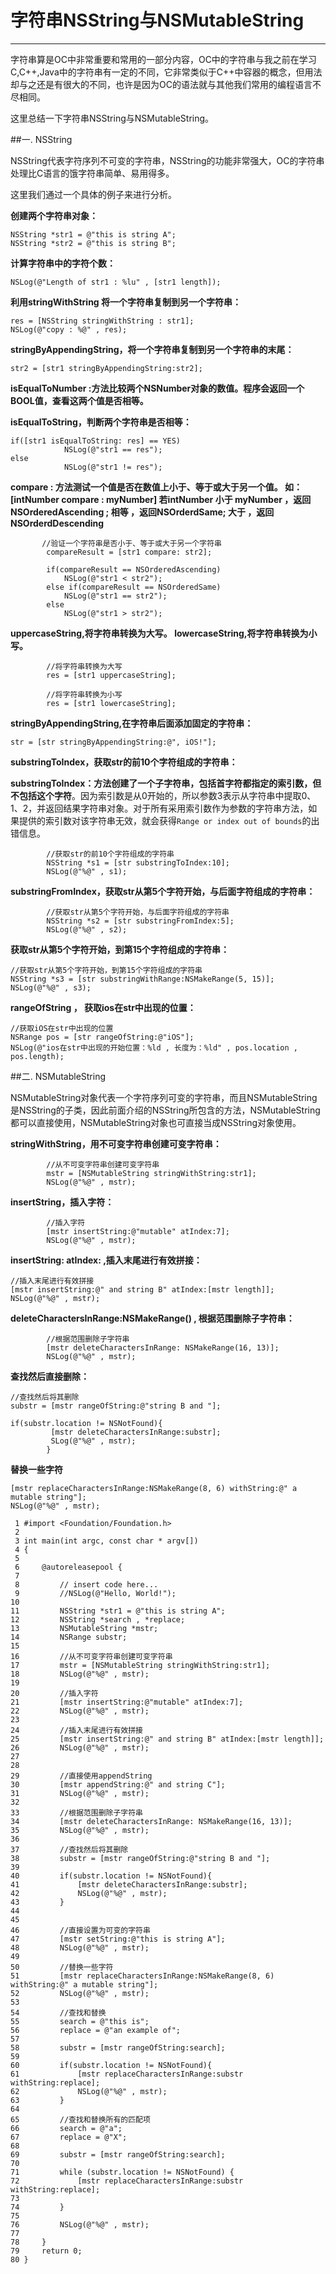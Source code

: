 ﻿# 字符串NSString与NSMutableString

---

字符串算是OC中非常重要和常用的一部分内容，OC中的字符串与我之前在学习C,C++,Java中的字符串有一定的不同，它非常类似于C++中容器的概念，但用法却与之还是有很大的不同，也许是因为OC的语法就与其他我们常用的编程语言不尽相同。

这里总结一下字符串NSString与NSMutableString。

##一. NSString

NSString代表字符序列不可变的字符串，NSString的功能非常强大，OC的字符串处理比C语言的饿字符串简单、易用得多。

这里我们通过一个具体的例子来进行分析。

**创建两个字符串对象：**
```
NSString *str1 = @"this is string A";
NSString *str2 = @"this is string B";
```
**计算字符串中的字符个数：**
```
NSLog(@"Length of str1 : %lu" , [str1 length]);
```
**利用stringWithString 将一个字符串复制到另一个字符串：**

```
res = [NSString stringWithString : str1];
NSLog(@"copy : %@" , res);
```
**stringByAppendingString，将一个字符串复制到另一个字符串的末尾：**
```
str2 = [str1 stringByAppendingString:str2];
```
**isEqualToNumber :方法比较两个NSNumber对象的数值。程序会返回一个BOOL值，查看这两个值是否相等。**

**isEqualToString，判断两个字符串是否相等：**
```
if([str1 isEqualToString: res] == YES)
            NSLog(@"str1 == res");
else
            NSLog(@"str1 != res");
```
**compare : 方法测试一个值是否在数值上小于、等于或大于另一个值。
如： [intNumber compare : myNumber]
若intNumber 小于 myNumber ，返回NSOrderedAscending ;
相等                    ，返回NSOrderdSame;
               大于                    ，返回NSOrderdDescending**
```
       //验证一个字符串是否小于、等于或大于另一个字符串
        compareResult = [str1 compare: str2];
        
        if(compareResult == NSOrderedAscending)
            NSLog(@"str1 < str2");
        else if(compareResult == NSOrderedSame)
            NSLog(@"str1 == str2");
        else
            NSLog(@"str1 > str2");
```
**uppercaseString,将字符串转换为大写。
lowercaseString,将字符串转换为小写。**
```
        //将字符串转换为大写
        res = [str1 uppercaseString];
        
        //将字符串转换为小写
        res = [str1 lowercaseString];
```

**stringByAppendingString,在字符串后面添加固定的字符串：**
```
str = [str stringByAppendingString:@", iOS!"];
```
**substringToIndex，获取str的前10个字符组成的字符串：**

**substringToIndex：方法创建了一个子字符串，包括首字符都指定的索引数，但不包括这个字符**。因为索引数是从0开始的，所以参数3表示从字符串中提取0、1、2，并返回结果字符串对象。对于所有采用索引数作为参数的字符串方法，如果提供的索引数对该字符串无效，就会获得```Range or index out of bounds```的出错信息。
```
        //获取str的前10个字符组成的字符串
        NSString *s1 = [str substringToIndex:10];
        NSLog(@"%@" , s1);
```
**substringFromIndex，获取str从第5个字符开始，与后面字符组成的字符串：**
```
        //获取str从第5个字符开始，与后面字符组成的字符串
        NSString *s2 = [str substringFromIndex:5];
        NSLog(@"%@" , s2);
```
**获取str从第5个字符开始，到第15个字符组成的字符串：**
```
//获取str从第5个字符开始，到第15个字符组成的字符串
NSString *s3 = [str substringWithRange:NSMakeRange(5, 15)];
NSLog(@"%@" , s3);
```
**rangeOfString ， 获取ios在str中出现的位置：**
```
//获取iOS在str中出现的位置
NSRange pos = [str rangeOfString:@"iOS"];
NSLog(@"ios在str中出现的开始位置：%ld , 长度为：%ld" , pos.location , pos.length);
```

##二. NSMutableString

NSMutableString对象代表一个字符序列可变的字符串，而且NSMutableString是NSString的子类，因此前面介绍的NSString所包含的方法，NSMutableString都可以直接使用，NSMutableString对象也可直接当成NSString对象使用。

**stringWithString，用不可变字符串创建可变字符串：**
```
        //从不可变字符串创建可变字符串
        mstr = [NSMutableString stringWithString:str1];
        NSLog(@"%@" , mstr);
```
**insertString，插入字符：**
```
        //插入字符
        [mstr insertString:@"mutable" atIndex:7];
        NSLog(@"%@" , mstr);
```
**insertString:  atIndex:   ,插入末尾进行有效拼接：**
```
//插入末尾进行有效拼接
[mstr insertString:@" and string B" atIndex:[mstr length]];
NSLog(@"%@" , mstr);
```
**deleteCharactersInRange:NSMakeRange() , 根据范围删除子字符串：**
```
        //根据范围删除子字符串
        [mstr deleteCharactersInRange: NSMakeRange(16, 13)];
        NSLog(@"%@" , mstr);
```
**查找然后直接删除：**
```
//查找然后将其删除
substr = [mstr rangeOfString:@"string B and "];
        
if(substr.location != NSNotFound){
         [mstr deleteCharactersInRange:substr];
         SLog(@"%@" , mstr);
        }
```
**替换一些字符**
```
[mstr replaceCharactersInRange:NSMakeRange(8, 6) withString:@" a mutable string"];
NSLog(@"%@" , mstr);
```
```
 1 #import <Foundation/Foundation.h>
 2 
 3 int main(int argc, const char * argv[])
 4 {
 5 
 6     @autoreleasepool {
 7         
 8         // insert code here...
 9         //NSLog(@"Hello, World!");
10         
11         NSString *str1 = @"this is string A";
12         NSString *search , *replace;
13         NSMutableString *mstr;
14         NSRange substr;
15         
16         //从不可变字符串创建可变字符串
17         mstr = [NSMutableString stringWithString:str1];
18         NSLog(@"%@" , mstr);
19         
20         //插入字符
21         [mstr insertString:@"mutable" atIndex:7];
22         NSLog(@"%@" , mstr);
23         
24         //插入末尾进行有效拼接
25         [mstr insertString:@" and string B" atIndex:[mstr length]];
26         NSLog(@"%@" , mstr);
27 
28         
29         //直接使用appendString
30         [mstr appendString:@" and string C"];
31         NSLog(@"%@" , mstr);
32         
33         //根据范围删除子字符串
34         [mstr deleteCharactersInRange: NSMakeRange(16, 13)];
35         NSLog(@"%@" , mstr);
36         
37         //查找然后将其删除
38         substr = [mstr rangeOfString:@"string B and "];
39         
40         if(substr.location != NSNotFound){
41             [mstr deleteCharactersInRange:substr];
42             NSLog(@"%@" , mstr);
43         }
44         
45         
46         //直接设置为可变的字符串
47         [mstr setString:@"this is string A"];
48         NSLog(@"%@" , mstr);
49         
50         //替换一些字符
51         [mstr replaceCharactersInRange:NSMakeRange(8, 6) withString:@" a mutable string"];
52         NSLog(@"%@" , mstr);
53         
54         //查找和替换
55         search = @"this is";
56         replace = @"an example of";
57         
58         substr = [mstr rangeOfString:search];
59         
60         if(substr.location != NSNotFound){
61             [mstr replaceCharactersInRange:substr withString:replace];
62             NSLog(@"%@" , mstr);
63         }
64         
65         //查找和替换所有的匹配项
66         search = @"a";
67         replace = @"X";
68         
69         substr = [mstr rangeOfString:search];
70         
71         while (substr.location != NSNotFound) {
72             [mstr replaceCharactersInRange:substr withString:replace];
73             
74         }
75         
76         NSLog(@"%@" , mstr);
77         
78     }
79     return 0;
80 }
```



